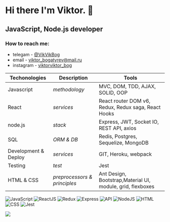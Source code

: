 # Hi there I'm Viktor. 👋

<!--
**Viktor-Vrazumitel/viktor-vrazumitel** is a ✨ _special_ ✨ repository because its `README.md` (this file) appears on your GitHub profile.

Here are some ideas to get you started:

- 🔭 I’m currently working on ...
- 🌱 I’m currently learning ...
- 👯 I’m looking to collaborate on ...
- 🤔 I’m looking for help with ...
- 💬 Ask me about ...
- 📫 How to reach me: ...
- 😄 Pronouns: ...
- ⚡ Fun fact: ...
-->
## JavaScript, Node.js developer 

### How to reach me: 

 - telegam - [@VikVikBog](https://t.me/VikVikBog) 
 - email - viktor_bogatyrev@mail.ru
 - instagram - [viktorviktor_bog](https://instagram.com/viktorviktor_bog)

Techonologies | Description | Tools
--- | --- | ---
Javascript | *methodology* | MVC, DOM, TDD, AJAX, SOLID, OOP
React | *services* | React router DOM v6, Redux, Redux saga, React Hooks
node.js | *stack* | Express, JWT, Socket IO, REST API, axios
SQL | *ORM & DB* | Redis, Postgres, Sequelize, MongoDB
Development & Deploy | *services* | GIT, Heroku, webpack
Testing | *test* | Jest
HTML & CSS | *preprocessors & principles* | Ant Design, Bootstrap,Material UI, module, grid, flexboxes


![JavaScript](https://img.shields.io/badge/-JavaScript-090909?style=for-the-badge&logo=JavaScript)
![ReactJS](https://img.shields.io/badge/-React-090909?style=for-the-badge&logo=React)
![Redux](https://img.shields.io/badge/-Redux-090909?style=for-the-badge&logo=Redux)
![Express](https://img.shields.io/badge/-Express-090909?style=for-the-badge&logo=Express)
![API](https://img.shields.io/badge/-REST&#032;API-090909?style=for-the-badge)
![NodeJS](https://img.shields.io/badge/-NodeJs-090909?style=for-the-badge&logo=Node)
![HTML](https://img.shields.io/badge/-HTML-090909?style=for-the-badge&logo=html5)
![CSS](https://img.shields.io/badge/-CSS-090909?style=for-the-badge&logo=css3)
![Jest](https://img.shields.io/badge/-jest-090909?style=for-the-badge&logo=jest)

![](https://visitor-badge.glitch.me/badge?page_id=compampa)
